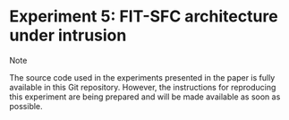# Experiment 5: FIT-SFC architecture under intrusion

> [!NOTE] 
> The source code used in the experiments presented in the paper is fully available in this Git repository.
> However, the instructions for reproducing this experiment are being prepared and will be made available as soon as possible.
